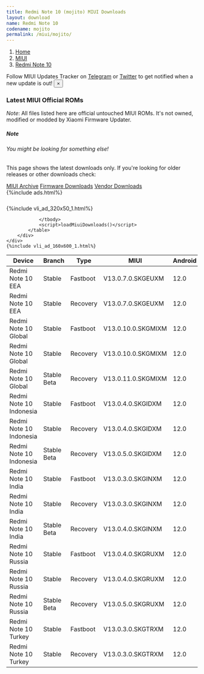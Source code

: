 ```yaml
---
title: Redmi Note 10 (mojito) MIUI Downloads
layout: download
name: Redmi Note 10
codename: mojito
permalink: /miui/mojito/
---
```

<nav aria-label="breadcrumb">
    <ol class="breadcrumb">
        <li class="breadcrumb-item"><a href="/">Home</a></li>
        <li class="breadcrumb-item"><a href="/miui/">MIUI</a></li>
        <li class="breadcrumb-item active" aria-current="page"><a href="/miui/mojito/">Redmi Note 10</a></li>
    </ol>
</nav>
<div class="alert alert-primary alert-dismissible fade show" role="alert">
    Follow MIUI Updates Tracker on <a href="https://t.me/MIUIUpdatesTracker" class="alert-link">Telegram</a>
     or <a href="https://twitter.com/MiFwUpdater" class="alert-link">Twitter</a> to get notified when a new update is out!
    <button type="button" class="close" data-dismiss="alert" aria-label="Close">
        <span aria-hidden="true">&times;</span>
    </button>
</div>

### Latest MIUI Official ROMs
*Note*: All files listed here are official untouched MIUI ROMs. It's not owned, modified or modded by Xiaomi Firmware Updater.
<div class="card">
  <div class="card-body">
    <h5 class="card-title">Note</h5>
    <h6 class="card-subtitle mb-2 text-muted">You might be looking for something else!</h6>
    <p class="card-text">This page shows the latest downloads only.
     If you're looking for older releases or other downloads check:</p>
    <a href="/archive/miui/mojito/" class="card-link">MIUI Archive</a>
    <a href="/firmware/mojito/" class="card-link">Firmware Downloads</a>
    <a href="/vendor/mojito/" class="card-link">Vendor Downloads</a>
  </div>
</div>
{%include ads.html%}
<div class="row justify-content-center">
    <div class="col-10">
        <div class="table-responsive-md" style="margin-top: 25px;">
            {%include vli_ad_320x50_1.html%}
            <table id="miui" class="display dt-responsive nowrap compact table table-striped table-hover table-sm">
                <thead class="thead-dark">
                    <tr>
                        <th data-ref="device">Device</th>
                        <th data-ref="branch">Branch</th>
                        <th data-ref="type">Type</th>
                        <th data-ref="miui">MIUI</th>
                        <th data-ref="android">Android</th>
                        <th data-ref="size">Size</th>
                        <th data-ref="size">Date</th>
                        <th data-ref="link">Link</th>
                    </tr>
                </thead>
                <tbody>
                <tr><td>Redmi Note 10 EEA</td><td>Stable</td><td>Fastboot</td><td>V13.0.7.0.SKGEUXM</td><td>12.0</td><td>5.3 GB</td><td>2022-11-04</td><td><a href="/miui/mojito/stable/V13.0.7.0.SKGEUXM/">Download</a></td></tr>
<tr><td>Redmi Note 10 EEA</td><td>Stable</td><td>Recovery</td><td>V13.0.7.0.SKGEUXM</td><td>12.0</td><td>2.9 GB</td><td>2022-11-09</td><td><a href="/miui/mojito/stable/V13.0.7.0.SKGEUXM/">Download</a></td></tr>
<tr><td>Redmi Note 10 Global</td><td>Stable</td><td>Fastboot</td><td>V13.0.10.0.SKGMIXM</td><td>12.0</td><td>5.2 GB</td><td>2022-08-29</td><td><a href="/miui/mojito/stable/V13.0.10.0.SKGMIXM/">Download</a></td></tr>
<tr><td>Redmi Note 10 Global</td><td>Stable</td><td>Recovery</td><td>V13.0.10.0.SKGMIXM</td><td>12.0</td><td>2.9 GB</td><td>2022-09-03</td><td><a href="/miui/mojito/stable/V13.0.10.0.SKGMIXM/">Download</a></td></tr>
<tr><td>Redmi Note 10 Global</td><td>Stable Beta</td><td>Recovery</td><td>V13.0.11.0.SKGMIXM</td><td>12.0</td><td>2.9 GB</td><td>2022-12-12</td><td><a href="/miui/mojito/stable beta/V13.0.11.0.SKGMIXM/">Download</a></td></tr>
<tr><td>Redmi Note 10 Indonesia</td><td>Stable</td><td>Fastboot</td><td>V13.0.4.0.SKGIDXM</td><td>12.0</td><td>4.6 GB</td><td>2022-09-05</td><td><a href="/miui/mojito/stable/V13.0.4.0.SKGIDXM/">Download</a></td></tr>
<tr><td>Redmi Note 10 Indonesia</td><td>Stable</td><td>Recovery</td><td>V13.0.4.0.SKGIDXM</td><td>12.0</td><td>2.9 GB</td><td>2022-09-09</td><td><a href="/miui/mojito/stable/V13.0.4.0.SKGIDXM/">Download</a></td></tr>
<tr><td>Redmi Note 10 Indonesia</td><td>Stable Beta</td><td>Recovery</td><td>V13.0.5.0.SKGIDXM</td><td>12.0</td><td>2.9 GB</td><td>2022-12-15</td><td><a href="/miui/mojito/stable beta/V13.0.5.0.SKGIDXM/">Download</a></td></tr>
<tr><td>Redmi Note 10 India</td><td>Stable</td><td>Fastboot</td><td>V13.0.3.0.SKGINXM</td><td>12.0</td><td>3.7 GB</td><td>2022-08-29</td><td><a href="/miui/mojito/stable/V13.0.3.0.SKGINXM/">Download</a></td></tr>
<tr><td>Redmi Note 10 India</td><td>Stable</td><td>Recovery</td><td>V13.0.3.0.SKGINXM</td><td>12.0</td><td>2.8 GB</td><td>2022-09-05</td><td><a href="/miui/mojito/stable/V13.0.3.0.SKGINXM/">Download</a></td></tr>
<tr><td>Redmi Note 10 India</td><td>Stable Beta</td><td>Recovery</td><td>V13.0.4.0.SKGINXM</td><td>12.0</td><td>2.9 GB</td><td>2022-12-15</td><td><a href="/miui/mojito/stable beta/V13.0.4.0.SKGINXM/">Download</a></td></tr>
<tr><td>Redmi Note 10 Russia</td><td>Stable</td><td>Fastboot</td><td>V13.0.4.0.SKGRUXM</td><td>12.0</td><td>4.7 GB</td><td>2022-09-05</td><td><a href="/miui/mojito/stable/V13.0.4.0.SKGRUXM/">Download</a></td></tr>
<tr><td>Redmi Note 10 Russia</td><td>Stable</td><td>Recovery</td><td>V13.0.4.0.SKGRUXM</td><td>12.0</td><td>2.9 GB</td><td>2022-09-09</td><td><a href="/miui/mojito/stable/V13.0.4.0.SKGRUXM/">Download</a></td></tr>
<tr><td>Redmi Note 10 Russia</td><td>Stable Beta</td><td>Recovery</td><td>V13.0.5.0.SKGRUXM</td><td>12.0</td><td>2.9 GB</td><td>2022-12-16</td><td><a href="/miui/mojito/stable beta/V13.0.5.0.SKGRUXM/">Download</a></td></tr>
<tr><td>Redmi Note 10 Turkey</td><td>Stable</td><td>Fastboot</td><td>V13.0.3.0.SKGTRXM</td><td>12.0</td><td>4.6 GB</td><td>2022-09-12</td><td><a href="/miui/mojito/stable/V13.0.3.0.SKGTRXM/">Download</a></td></tr>
<tr><td>Redmi Note 10 Turkey</td><td>Stable</td><td>Recovery</td><td>V13.0.3.0.SKGTRXM</td><td>12.0</td><td>2.9 GB</td><td>2022-09-17</td><td><a href="/miui/mojito/stable/V13.0.3.0.SKGTRXM/">Download</a></td></tr>

                </tbody>
                <script>loadMiuiDownloads()</script>
            </table>
        </div>
    </div>
    {%include vli_ad_160x600_1.html%}
</div>

